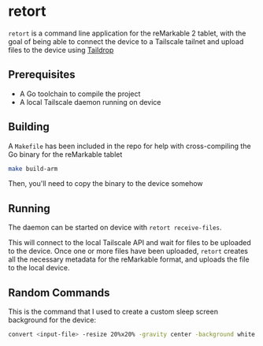 # retort

`retort` is a command line application for the reMarkable 2 tablet, with the goal of being able to connect the device to a Tailscale tailnet and upload files to the device using [Taildrop](https://tailscale.com/taildrop/)

## Prerequisites

* A Go toolchain to compile the project
* A local Tailscale daemon running on device

## Building

A `Makefile` has been included in the repo for help with cross-compiling the Go binary for the reMarkable tablet

```bash
make build-arm
```

Then, you'll need to copy the binary to the device somehow

## Running

The daemon can be started on device with `retort receive-files`.

This will connect to the local Tailscale API and wait for files to be uploaded to the device. Once one or more files have been uploaded, `retort` creates all the necessary metadata for the reMarkable format, and uploads the file to the local device.

## Random Commands

This is the command that I used to create a custom sleep screen background for the device:
```bash
convert <input-file> -resize 20%x20% -gravity center -background white -extent 1404x1872 <output-file>
```